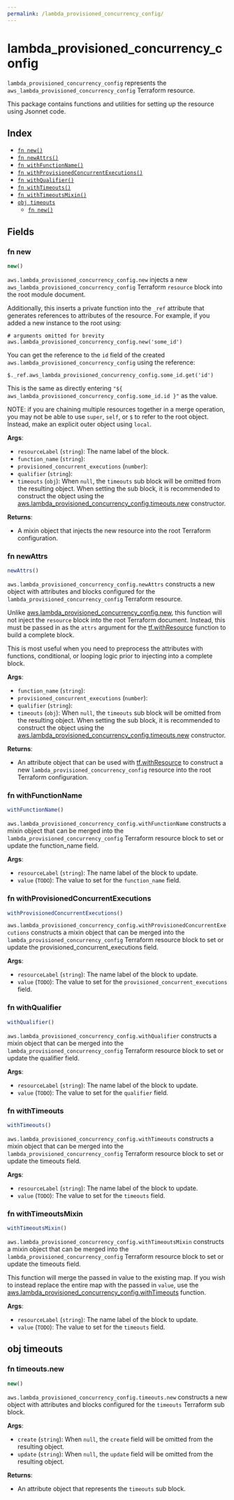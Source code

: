 ```yaml
---
permalink: /lambda_provisioned_concurrency_config/
---
```


# lambda_provisioned_concurrency_config

`lambda_provisioned_concurrency_config` represents the `aws_lambda_provisioned_concurrency_config` Terraform resource.



This package contains functions and utilities for setting up the resource using Jsonnet code.


## Index

* [`fn new()`](#fn-new)
* [`fn newAttrs()`](#fn-newattrs)
* [`fn withFunctionName()`](#fn-withfunctionname)
* [`fn withProvisionedConcurrentExecutions()`](#fn-withprovisionedconcurrentexecutions)
* [`fn withQualifier()`](#fn-withqualifier)
* [`fn withTimeouts()`](#fn-withtimeouts)
* [`fn withTimeoutsMixin()`](#fn-withtimeoutsmixin)
* [`obj timeouts`](#obj-timeouts)
  * [`fn new()`](#fn-timeoutsnew)

## Fields

### fn new

```ts
new()
```


`aws.lambda_provisioned_concurrency_config.new` injects a new `aws_lambda_provisioned_concurrency_config` Terraform `resource`
block into the root module document.

Additionally, this inserts a private function into the `_ref` attribute that generates references to attributes of the
resource. For example, if you added a new instance to the root using:

    # arguments omitted for brevity
    aws.lambda_provisioned_concurrency_config.new('some_id')

You can get the reference to the `id` field of the created `aws.lambda_provisioned_concurrency_config` using the reference:

    $._ref.aws_lambda_provisioned_concurrency_config.some_id.get('id')

This is the same as directly entering `"${ aws_lambda_provisioned_concurrency_config.some_id.id }"` as the value.

NOTE: if you are chaining multiple resources together in a merge operation, you may not be able to use `super`, `self`,
or `$` to refer to the root object. Instead, make an explicit outer object using `local`.

**Args**:
  - `resourceLabel` (`string`): The name label of the block.
  - `function_name` (`string`): 
  - `provisioned_concurrent_executions` (`number`): 
  - `qualifier` (`string`): 
  - `timeouts` (`obj`):  When `null`, the `timeouts` sub block will be omitted from the resulting object. When setting the sub block, it is recommended to construct the object using the [aws.lambda_provisioned_concurrency_config.timeouts.new](#fn-lambdaprovisionedconcurrencyconfigtimeoutsnew) constructor.

**Returns**:
- A mixin object that injects the new resource into the root Terraform configuration.


### fn newAttrs

```ts
newAttrs()
```


`aws.lambda_provisioned_concurrency_config.newAttrs` constructs a new object with attributes and blocks configured for the `lambda_provisioned_concurrency_config`
Terraform resource.

Unlike [aws.lambda_provisioned_concurrency_config.new](#fn-lambdaprovisionedconcurrencyconfignew), this function will not inject the `resource`
block into the root Terraform document. Instead, this must be passed in as the `attrs` argument for the
[tf.withResource](https://github.com/tf-libsonnet/core/tree/main/docs#fn-withresource) function to build a complete block.

This is most useful when you need to preprocess the attributes with functions, conditional, or looping logic prior to
injecting into a complete block.

**Args**:
  - `function_name` (`string`): 
  - `provisioned_concurrent_executions` (`number`): 
  - `qualifier` (`string`): 
  - `timeouts` (`obj`):  When `null`, the `timeouts` sub block will be omitted from the resulting object. When setting the sub block, it is recommended to construct the object using the [aws.lambda_provisioned_concurrency_config.timeouts.new](#fn-lambdaprovisionedconcurrencyconfigtimeoutsnew) constructor.

**Returns**:
  - An attribute object that can be used with [tf.withResource](https://github.com/tf-libsonnet/core/tree/main/docs#fn-withresource) to construct a new `lambda_provisioned_concurrency_config` resource into the root Terraform configuration.


### fn withFunctionName

```ts
withFunctionName()
```

`aws.lambda_provisioned_concurrency_config.withFunctionName` constructs a mixin object that can be merged into the `lambda_provisioned_concurrency_config`
Terraform resource block to set or update the function_name field.



**Args**:
  - `resourceLabel` (`string`): The name label of the block to update.
  - `value` (`TODO`): The value to set for the `function_name` field.


### fn withProvisionedConcurrentExecutions

```ts
withProvisionedConcurrentExecutions()
```

`aws.lambda_provisioned_concurrency_config.withProvisionedConcurrentExecutions` constructs a mixin object that can be merged into the `lambda_provisioned_concurrency_config`
Terraform resource block to set or update the provisioned_concurrent_executions field.



**Args**:
  - `resourceLabel` (`string`): The name label of the block to update.
  - `value` (`TODO`): The value to set for the `provisioned_concurrent_executions` field.


### fn withQualifier

```ts
withQualifier()
```

`aws.lambda_provisioned_concurrency_config.withQualifier` constructs a mixin object that can be merged into the `lambda_provisioned_concurrency_config`
Terraform resource block to set or update the qualifier field.



**Args**:
  - `resourceLabel` (`string`): The name label of the block to update.
  - `value` (`TODO`): The value to set for the `qualifier` field.


### fn withTimeouts

```ts
withTimeouts()
```

`aws.lambda_provisioned_concurrency_config.withTimeouts` constructs a mixin object that can be merged into the `lambda_provisioned_concurrency_config`
Terraform resource block to set or update the timeouts field.



**Args**:
  - `resourceLabel` (`string`): The name label of the block to update.
  - `value` (`TODO`): The value to set for the `timeouts` field.


### fn withTimeoutsMixin

```ts
withTimeoutsMixin()
```

`aws.lambda_provisioned_concurrency_config.withTimeoutsMixin` constructs a mixin object that can be merged into the `lambda_provisioned_concurrency_config`
Terraform resource block to set or update the timeouts field.

This function will merge the passed in value to the existing map. If you wish
to instead replace the entire map with the passed in `value`, use the [aws.lambda_provisioned_concurrency_config.withTimeouts](TODO)
function.


**Args**:
  - `resourceLabel` (`string`): The name label of the block to update.
  - `value` (`TODO`): The value to set for the `timeouts` field.


## obj timeouts



### fn timeouts.new

```ts
new()
```


`aws.lambda_provisioned_concurrency_config.timeouts.new` constructs a new object with attributes and blocks configured for the `timeouts`
Terraform sub block.



**Args**:
  - `create` (`string`):  When `null`, the `create` field will be omitted from the resulting object.
  - `update` (`string`):  When `null`, the `update` field will be omitted from the resulting object.

**Returns**:
  - An attribute object that represents the `timeouts` sub block.
